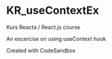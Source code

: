 # KR_useContextEx
Kurs Reacta / React.js course

An excercise on using useContext hook

Created with CodeSandbox
